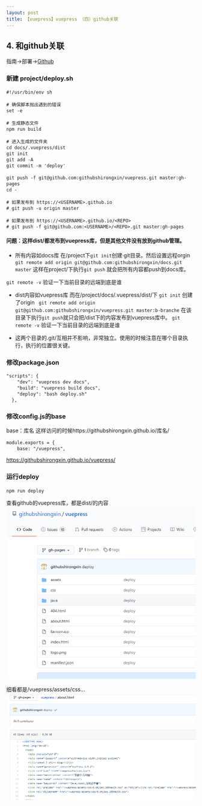 ```yaml
---
layout: post
title: 【vuepress】vuepress （四）github关联
---
```



## 4. 和github关联

指南→部署→[Github](https://vuepress.vuejs.org/zh/guide/deploy.html#github-pages)


### 新建 project/deploy.sh
```
#!/usr/bin/env sh

# 确保脚本抛出遇到的错误
set -e

# 生成静态文件
npm run build

# 进入生成的文件夹
cd docs/.vuepress/dist
git init
git add -A
git commit -m 'deploy'

git push -f git@github.com:githubshirongxin/vuepress.git master:gh-pages
cd -

# 如果发布到 https://<USERNAME>.github.io
# git push -u origin master

# 如果发布到 https://<USERNAME>.github.io/<REPO>
# git push -f git@github.com:<USERNAME>/<REPO>.git master:gh-pages
```

#### 问题：这样dist/都发布到vuepress库，但是其他文件没有放到github管理。

- 所有内容如docs库
在/project下`git init`创建·git目录。然后设置远程orgin
` git remote add origin git@github.com:githubshirongxin/docs.git master`
这样在project/下执行`git push` 就会把所有内容都push到docs库。

`git remote -v`
验证一下当前目录的远端到底是谁


- dist内容如vuepress库
而在/project/docs/.vuepress/dist/下 `git init` 创建了origin
` git remote add origin git@github.com:githubshirongxin/vuepress.git master:b-branche`
在该目录下执行`git push`就只会把/dist下的内容发布到vuepress库中。
`git remote -v`
验证一下当前目录的远端到底是谁

- 这两个目录的.git/互相并不影响，非常独立。使用的时候注意在哪个目录执行，执行的位置很关键。

### 修改package.json
```
"scripts": {
    "dev": "vuepress dev docs",
    "build": "vuepress build docs",
    "deploy": "bash deploy.sh"
  },
```

### 修改config.js的base
base：库名
这样访问的时候https://githubshirongxin.github.io/库名/
```
module.exports = {
    base: "/vuepress",
```

https://githubshirongxin.github.io/vuepress/

### 运行deploy
`npm run deploy`

查看github的vuepress库，都是dist/的内容
![](/images/2020-07-22-18-43-43.png)


细看<head><meta>都是/vuepress/assets/css...
![](/images/2020-07-22-18-44-18.png)
